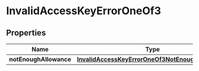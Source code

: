 
# InvalidAccessKeyErrorOneOf3

## Properties
| Name | Type | Description | Notes |
| ------------ | ------------- | ------------- | ------------- |
| **notEnoughAllowance** | [**InvalidAccessKeyErrorOneOf3NotEnoughAllowance**](InvalidAccessKeyErrorOneOf3NotEnoughAllowance.md) |  |  |



